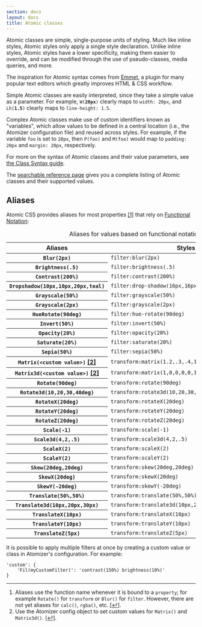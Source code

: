 ```yaml
---
section: docs
layout: docs
title: Atomic classes
---
```


<p>Atomic classes are simple, single-purpose units of styling.  Much like inline styles, Atomic styles only apply a single style declaration.  Unlike inline styles, Atomic styles have a lower specificity, making them easier to override, and can be modified through the use of pseudo-classes, media queries, and more.  </p>
<p>The inspiration for Atomic syntax comes from <a href="http://emmet.io/">Emmet</a>, a plugin for many popular text editors which greatly improves HTML &amp; CSS workflow.</p>
<p>Simple Atomic classes are easily interpreted, since they take a simple value as a parameter.  For example, <code>W(<b class="hljs-string">20px</b>)</code> clearly maps to <code>width: 20px</code>, and <code>Lh(<b class="hljs-string">1.5</b>)</code> clearly maps to <code>line-height: 1.5</code>.</p>
<p>Complex Atomic classes make use of custom identifiers known as &quot;variables&quot;, which allow values to be defined in a central location (i.e., the Atomizer configuration file) and reused across styles.  For example, if the variable <code>foo</code> is set to <code>20px</code>, then <code>P(foo)</code> and <code>M(foo)</code> would map to <code>padding: 20px</code> and <code>margin: 20px</code>, respectively.</p>
<p>For more on the syntax of Atomic classes and their value parameters, see <a href="/guides/syntax.html">the Class Syntax guide</a>.</p>
<div class="noteBox info">The <a href="/reference">searchable reference page</a> gives you a complete listing of Atomic classes and their supported values.</div>

<h2 id="aliases">Aliases</h2>
<p>Atomic CSS provides aliases for most properties <a href="#footnote">[1]</a><a id="footnote-1" class="D(ib)"></a> that rely on <a href="http://www.w3.org/TR/css3-values/#functional-notation">Functional Notation</a>:</p>
<table class="Ta(start) W(100%)">
    <caption class="Hidden">Aliases for values based on functional notation</caption>
    <thead>
        <tr>
            <th scope="col" class="P(10px)">Aliases</th>
            <th scope="col" class="P(10px)">Styles</th>
        </tr>
    </thead>
    <tbody>
        <tr class="BdT Bdc(#0280ae.3)">
            <th scope="row" class="Va(t) Whs(nw) P(10px)"><code>Blur(<b class="hljs-string">2px</b>)</code></th>
            <td class="Va(t) P(10px)"><code>filter:blur(2px)</code></td>
        </tr>
        <tr class="BdT Bdc(#0280ae.3)">
            <th scope="row" class="Va(t) Whs(nw) P(10px)"><code>Brightness(<b class="hljs-string">.5</b>)</code></th>
            <td class="Va(t) P(10px)"><code>filter:brightness(.5)</code></td>
        </tr>
        <tr class="BdT Bdc(#0280ae.3)">
            <th scope="row" class="Va(t) Whs(nw) P(10px)"><code>Contrast(<b class="hljs-string">200%</b>)</code></th>
            <td class="Va(t) P(10px)"><code>filter:contrast(200%)</code></td>
        </tr>
        <tr class="BdT Bdc(#0280ae.3)">
            <th scope="row" class="Va(t) Whs(nw) P(10px)"><code>Dropshadow(<b class="hljs-string">10px,10px,20px,teal</b>)</code></th>
            <td class="Va(t) P(10px)"><code>filter:drop-shadow(16px,16px,20px,teal)</code></td>
        </tr>
        <tr class="BdT Bdc(#0280ae.3)">
            <th scope="row" class="Va(t) Whs(nw) P(10px)"><code>Grayscale(<b class="hljs-string">50%</b>)</code></th>
            <td class="Va(t) P(10px)"><code>filter:grayscale(50%)</code></td>
        </tr>
        <tr class="BdT Bdc(#0280ae.3)">
            <th scope="row" class="Va(t) Whs(nw) P(10px)"><code>Grayscale(<b class="hljs-string">2px</b>)</code></th>
            <td class="Va(t) P(10px)"><code>filter:grayscale(2px)</code></td>
        </tr>
        <tr class="BdT Bdc(#0280ae.3)">
            <th scope="row" class="Va(t) Whs(nw) P(10px)"><code>HueRotate(<b class="hljs-string">90deg</b>)</code></th>
            <td class="Va(t) P(10px)"><code>filter:hue-rotate(90deg)</code></td>
        </tr>
        <tr class="BdT Bdc(#0280ae.3)">
            <th scope="row" class="Va(t) Whs(nw) P(10px)"><code>Invert(<b class="hljs-string">50%</b>)</code></th>
            <td class="Va(t) P(10px)"><code>filter:invert(50%)</code></td>
        </tr>
        <tr class="BdT Bdc(#0280ae.3)">
            <th scope="row" class="Va(t) Whs(nw) P(10px)"><code>Opacity(<b class="hljs-string">20%</b>)</code></th>
            <td class="Va(t) P(10px)"><code>filter:opacity(20%)</code></td>
        </tr>
        <tr class="BdT Bdc(#0280ae.3)">
            <th scope="row" class="Va(t) Whs(nw) P(10px)"><code>Saturate(<b class="hljs-string">20%</b>)</code></th>
            <td class="Va(t) P(10px)"><code>filter:saturate(20%)</code></td>
        </tr>
        <tr class="BdT Bdc(#0280ae.3)">
            <th scope="row" class="Va(t) Whs(nw) P(10px)"><code>Sepia(<b class="hljs-string">50%</b>)</code></th>
            <td class="Va(t) P(10px)"><code>filter:sepia(50%)</code></td>
        </tr>
        <tr class="BdT Bdc(#0280ae.3)">
            <th scope="row" class="Va(t) Whs(nw) P(10px)"><code>Matrix(<b class="hljs-string">&lt;custom value&gt;</b>)</code> <b class="Fw(n)"><a href="#footnote">[2]</a><a id="footnote-2" class="D(ib)"></a></b></th>
            <td class="Va(t) P(10px)"><code>transform:matrix(1.2,.3,.4,1.5,40,10)</code></td>
        </tr>
        <tr class="BdT Bdc(#0280ae.3)">
            <th scope="row" class="Va(t) Whs(nw) P(10px)"><code>Matrix3d(<b class="hljs-string">&lt;custom value&gt;</b>)</code> <b class="Fw(n)"><a href="#footnote">[2]</a><a id="footnote-3" class="D(ib)"></a></b></th>
            <td class="Va(t) P(10px)"><code>transform:matrix(1,0,0,0,0,1,0,0,0,0,1,0,0,0,0,1)</code></td>
        </tr>
        <tr class="BdT Bdc(#0280ae.3)">
            <th scope="row" class="Va(t) Whs(nw) P(10px)"><code>Rotate(<b class="hljs-string">90deg</b>)</code></th>
            <td class="Va(t) P(10px)"><code>transform:rotate(90deg)</code></td>
        </tr>
        <tr class="BdT Bdc(#0280ae.3)">
            <th scope="row" class="Va(t) Whs(nw) P(10px)"><code>Rotate3d(<b class="hljs-string">10,20,30,40deg</b>)</code></th>
            <td class="Va(t) P(10px)"><code>transform:rotate3d(10,20,30,40deg)</code></td>
        </tr>
        <tr class="BdT Bdc(#0280ae.3)">
            <th scope="row" class="Va(t) Whs(nw) P(10px)"><code>RotateX(<b class="hljs-string">20deg</b>)</code></th>
            <td class="Va(t) P(10px)"><code>transform:rotateX(20deg)</code></td>
        </tr>
        <tr class="BdT Bdc(#0280ae.3)">
            <th scope="row" class="Va(t) Whs(nw) P(10px)"><code>RotateY(<b class="hljs-string">20deg</b>)</code></th>
            <td class="Va(t) P(10px)"><code>transform:rotateY(20deg)</code></td>
        </tr>
        <tr class="BdT Bdc(#0280ae.3)">
            <th scope="row" class="Va(t) Whs(nw) P(10px)"><code>RotateZ(<b class="hljs-string">20deg</b>)</code></th>
            <td class="Va(t) P(10px)"><code>transform:rotateZ(20deg)</code></td>
        </tr>
        <tr class="BdT Bdc(#0280ae.3)">
            <th scope="row" class="Va(t) Whs(nw) P(10px)"><code>Scale(<b class="hljs-string">-1</b>)</code></th>
            <td class="Va(t) P(10px)"><code>transform:scale(-1)</code></td>
        </tr>
        <tr class="BdT Bdc(#0280ae.3)">
            <th scope="row" class="Va(t) Whs(nw) P(10px)"><code>Scale3d(<b class="hljs-string">4,2,.5</b>)</code></th>
            <td class="Va(t) P(10px)"><code>transform:scale3d(4,2,.5)</code></td>
        </tr>
        <tr class="BdT Bdc(#0280ae.3)">
            <th scope="row" class="Va(t) Whs(nw) P(10px)"><code>ScaleX(<b class="hljs-string">2</b>)</code></th>
            <td class="Va(t) P(10px)"><code>transform:scaleX(2)</code></td>
        </tr>
        <tr class="BdT Bdc(#0280ae.3)">
            <th scope="row" class="Va(t) Whs(nw) P(10px)"><code>ScaleY(<b class="hljs-string">2</b>)</code></th>
            <td class="Va(t) P(10px)"><code>transform:scaleY(2)</code></td>
        </tr>
        <tr class="BdT Bdc(#0280ae.3)">
            <th scope="row" class="Va(t) Whs(nw) P(10px)"><code>Skew(<b class="hljs-string">20deg,20deg</b>)</code></th>
            <td class="Va(t) P(10px)"><code>transform:skew(20deg,20deg)</code></td>
        </tr>
        <tr class="BdT Bdc(#0280ae.3)">
            <th scope="row" class="Va(t) Whs(nw) P(10px)"><code>SkewX(<b class="hljs-string">20deg</b>)</code></th>
            <td class="Va(t) P(10px)"><code>transform:skewX(20deg)</code></td>
        </tr>
        <tr class="BdT Bdc(#0280ae.3)">
            <th scope="row" class="Va(t) Whs(nw) P(10px)"><code>SkewY(<b class="hljs-string">-20deg</b>)</code></th>
            <td class="Va(t) P(10px)"><code>transform:skewY(-20deg)</code></td>
        </tr>
        <tr class="BdT Bdc(#0280ae.3)">
            <th scope="row" class="Va(t) Whs(nw) P(10px)"><code>Translate(<b class="hljs-string">50%,50%</b>)</code></th>
            <td class="Va(t) P(10px)"><code>transform:translate(50%,50%)</code></td>
        </tr>
        <tr class="BdT Bdc(#0280ae.3)">
            <th scope="row" class="Va(t) Whs(nw) P(10px)"><code>Translate3d(<b class="hljs-string">10px,20px,30px</b>)</code></th>
            <td class="Va(t) P(10px)"><code>transform:translate3d(10px,20px,30px)</code></td>
        </tr>
        <tr class="BdT Bdc(#0280ae.3)">
            <th scope="row" class="Va(t) Whs(nw) P(10px)"><code>TranslateX(<b class="hljs-string">10px</b>)</code></th>
            <td class="Va(t) P(10px)"><code>transform:translateX(10px)</code></td>
        </tr>
        <tr class="BdT Bdc(#0280ae.3)">
            <th scope="row" class="Va(t) Whs(nw) P(10px)"><code>TranslateY(<b class="hljs-string">10px</b>)</code></th>
            <td class="Va(t) P(10px)"><code>transform:translateY(10px)</code></td>
        </tr>
        <tr class="BdT Bdc(#0280ae.3)">
            <th scope="row" class="Va(t) Whs(nw) P(10px)"><code>TranslateZ(<b class="hljs-string">5px</b>)</code></th>
            <td class="Va(t) P(10px)"><code>transform:translateZ(5px)</code></td>
        </tr>
    </tbody>
</table>

<div class="noteBox info">It is possible to apply multiple filters at once by creating a custom value or class in Atomizer&#39;s configuration.  For example:

<pre class="Fs(n)"><code class="lang-javascript"><span class="hljs-string">&#39;custom&#39;</span>: {
    <span class="hljs-string">&#39;Fil(myCustomFilter)&#39;</span>: &#39;contrast(150%) brightness(10%)&#39;
}
</code></pre>
</div>

<hr class="Mt(50px)">

<ol id="footnote" class="ol-list">
    <li>Aliases use the function name whenever it is bound to a <code>property</code>; for example <code>Rotate()</code> for <code>transform</code> or <code>Blur()</code> for <code>filter</code>. However, there are not yet aliases for <code>calc()</code>, <code>rgba()</code>, etc. <a href="#footnote-1">[↩]</a>.</li>
    <li>Use the Atomizer config object to set custom values for <code>Matrix()</code> and <code>Matrix3d()</code>. <a href="#footnote-2">[↩]</a>.</li>
</ol>
